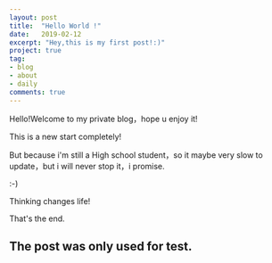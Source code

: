 ```yaml
---
layout: post
title:  "Hello World !"
date:   2019-02-12
excerpt: "Hey,this is my first post!:)"
project: true
tag: 
- blog
- about
- daily
comments: true
---
```


Hello!Welcome to my private blog，hope u enjoy it!

This is a new start completely!

But because i'm still a High school student，so it maybe very slow to update，but i will never stop it，i promise. 

:-)

Thinking changes life!

That's the end.

## The post was only used for test.

